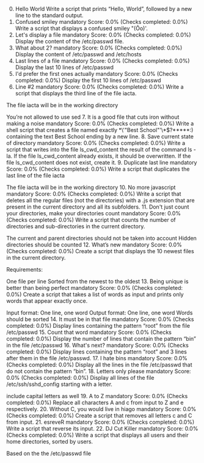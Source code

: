 0. Hello World
Write a script that prints “Hello, World”, followed by a new line to the standard output.
1. Confused smiley
mandatory
Score: 0.0% (Checks completed: 0.0%)
Write a script that displays a confused smiley "(Ôo)'.
2. Let's display a file
mandatory
Score: 0.0% (Checks completed: 0.0%)
Display the content of the /etc/passwd file.
3. What about 2?
mandatory
Score: 0.0% (Checks completed: 0.0%)
Display the content of /etc/passwd and /etc/hosts
4. Last lines of a file
mandatory
Score: 0.0% (Checks completed: 0.0%)
Display the last 10 lines of /etc/passwd
5. I'd prefer the first ones actually
mandatory
Score: 0.0% (Checks completed: 0.0%)
Display the first 10 lines of /etc/passwd
6. Line #2
mandatory
Score: 0.0% (Checks completed: 0.0%)
Write a script that displays the third line of the file iacta.

The file iacta will be in the working directory

You’re not allowed to use sed
7. It is a good file that cuts iron without making a noise
mandatory
Score: 0.0% (Checks completed: 0.0%)
Write a shell script that creates a file named exactly \*\\'"Best School"\'\\*$\?\*\*\*\*\*:) containing the text Best School ending by a new line.
8. Save current state of directory
mandatory
Score: 0.0% (Checks completed: 0.0%)
Write a script that writes into the file ls_cwd_content the result of the command ls -la. If the file ls_cwd_content already exists, it should be overwritten. If the file ls_cwd_content does not exist, create it.
9. Duplicate last line
mandatory
Score: 0.0% (Checks completed: 0.0%)
Write a script that duplicates the last line of the file iacta

The file iacta will be in the working directory
10. No more javascript
mandatory
Score: 0.0% (Checks completed: 0.0%)
Write a script that deletes all the regular files (not the directories) with a .js extension that are present in the current directory and all its subfolders.
11. Don't just count your directories, make your directories count
mandatory
Score: 0.0% (Checks completed: 0.0%)
Write a script that counts the number of directories and sub-directories in the current directory.

The current and parent directories should not be taken into account
Hidden directories should be counted
12. What’s new
mandatory
Score: 0.0% (Checks completed: 0.0%)
Create a script that displays the 10 newest files in the current directory.

Requirements:

One file per line
Sorted from the newest to the oldest
13. Being unique is better than being perfect
mandatory
Score: 0.0% (Checks completed: 0.0%)
Create a script that takes a list of words as input and prints only words that appear exactly once.

Input format: One line, one word
Output format: One line, one word
Words should be sorted
14. It must be in that file
mandatory
Score: 0.0% (Checks completed: 0.0%)
Display lines containing the pattern “root” from the file /etc/passwd
15. Count that word
mandatory
Score: 0.0% (Checks completed: 0.0%)
Display the number of lines that contain the pattern “bin” in the file /etc/passwd
16. What's next?
mandatory
Score: 0.0% (Checks completed: 0.0%)
Display lines containing the pattern “root” and 3 lines after them in the file /etc/passwd.
17. I hate bins
mandatory
Score: 0.0% (Checks completed: 0.0%)
Display all the lines in the file /etc/passwd that do not contain the pattern “bin”.
18. Letters only please
mandatory
Score: 0.0% (Checks completed: 0.0%)
Display all lines of the file /etc/ssh/sshd_config starting with a letter.

include capital letters as well
19. A to Z
mandatory
Score: 0.0% (Checks completed: 0.0%)
Replace all characters A and c from input to Z and e respectively.
20. Without C, you would live in hiago
mandatory
Score: 0.0% (Checks completed: 0.0%)
Create a script that removes all letters c and C from input.
21. esreveR
mandatory
Score: 0.0% (Checks completed: 0.0%)
Write a script that reverse its input.
22. DJ Cut Killer
mandatory
Score: 0.0% (Checks completed: 0.0%)
Write a script that displays all users and their home directories, sorted by users.

Based on the the /etc/passwd file

